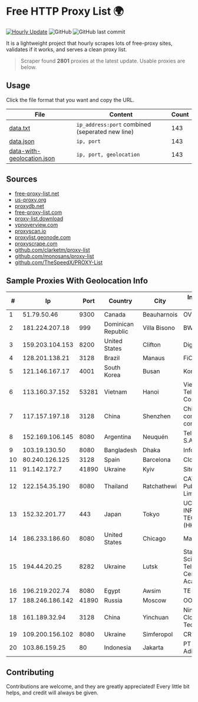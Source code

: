 
# Free HTTP Proxy List 🌍

[![Hourly Update](https://github.com/mertguvencli/http-proxy-list/actions/workflows/main.yml/badge.svg?branch=main)](https://github.com/mertguvencli/http-proxy-list/actions/workflows/main.yml)
![GitHub](https://img.shields.io/github/license/mertguvencli/http-proxy-list)
![GitHub last commit](https://img.shields.io/github/last-commit/mertguvencli/http-proxy-list)

It is a lightweight project that hourly scrapes lots of free-proxy sites, validates if it works, and serves a clean proxy list.


> Scraper found **2801** proxies at the latest update. Usable proxies are below.

## Usage

Click the file format that you want and copy the URL.


|File|Content|Count|
|----|-------|-----|
|[data.txt](https://raw.githubusercontent.com/mertguvencli/http-proxy-list/main/proxy-list/data.txt)|`ip_address:port` combined (seperated new line)|143|
|[data.json](https://raw.githubusercontent.com/mertguvencli/http-proxy-list/main/proxy-list/data.json)|`ip, port`|143|
|[data-with-geolocation.json](https://raw.githubusercontent.com/mertguvencli/http-proxy-list/main/proxy-list/data-with-geolocation.json)|`ip, port, geolocation`|143|

## Sources

* [free-proxy-list.net](https://free-proxy-list.net)
* [us-proxy.org](https://www.us-proxy.org)
* [proxydb.net](http://proxydb.net)
* [free-proxy-list.com](https://free-proxy-list.com/?page=&port=&type%5B%5D=http&type%5B%5D=https&up_time=0&search=Search)
* [proxy-list.download](https://www.proxy-list.download/HTTP)
* [vpnoverview.com](https://vpnoverview.com/privacy/anonymous-browsing/free-proxy-servers)
* [proxyscan.io](https://www.proxyscan.io)
* [proxylist.geonode.com](https://proxylist.geonode.com/api/proxy-list?limit=300&page=1&sort_by=lastChecked&sort_type=desc&protocols=http,https)
* [proxyscrape.com](https://api.proxyscrape.com/v2/?request=displayproxies&protocol=http&timeout=10000&country=all&ssl=all&anonymity=all)
* [github.com/clarketm/proxy-list](https://raw.githubusercontent.com/clarketm/proxy-list/master/proxy-list-raw.txt)
* [github.com/monosans/proxy-list](https://raw.githubusercontent.com/monosans/proxy-list/main/proxies/http.txt)
* [github.com/TheSpeedX/PROXY-List](https://raw.githubusercontent.com/TheSpeedX/PROXY-List/master/http.txt)


## Sample Proxies With Geolocation Info

|#|Ip|Port|Country|City|Internet Service Provider|
|-|--|----|-------|----|-------------------------|
|1|51.79.50.46|9300|Canada|Beauharnois|OVH SAS|
|2|181.224.207.18|999|Dominican Republic|Villa Bisono|BW TELECOM|
|3|159.203.104.153|8200|United States|Clifton|DigitalOcean, LLC|
|4|128.201.138.21|3128|Brazil|Manaus|FiOS Tecnologia|
|5|121.146.167.17|4001|South Korea|Busan|Korea Telecom|
|6|113.160.37.152|53281|Vietnam|Hanoi|VietNam Post and Telecom Corporation|
|7|117.157.197.18|3128|China|Shenzhen|China Mobile communications corporation|
|8|152.169.106.145|8080|Argentina|Neuquén|Telecom Argentina S.A|
|9|103.19.130.50|8080|Bangladesh|Dhaka|InfoLink|
|10|80.240.126.125|3128|Spain|Barcelona|Cloudi Nextgen SL|
|11|91.142.172.7|41890|Ukraine|Kyiv|Sitel Ltd|
|12|122.154.35.190|8080|Thailand|Ratchathewi|CAT Telecom Public Company Limited|
|13|152.32.201.77|443|Japan|Tokyo|UCLOUD INFORMATION TECHNOLOGY (HK) LIMITED|
|14|186.233.186.60|8080|United States|Chicago|Maxihost LTDA|
|15|194.44.20.25|8282|Ukraine|Lutsk|State Enterprise Scientific and Telecommunication Centre "Ukrainian Academic an|
|16|196.219.202.74|8080|Egypt|Awsim|TE-AS|
|17|188.246.186.142|41890|Russia|Moscow|OOO WestCall Ltd|
|18|161.189.32.94|3128|China|Yinchuan|Ningxia West Cloud Data Technology Co.Ltd.|
|19|109.200.156.102|8080|Ukraine|Simferopol|CRELCOM|
|20|103.86.159.25|80|Indonesia|Jakarta|PT Cyberindo Aditama|



## Contributing

Contributions are welcome, and they are greatly appreciated! Every
little bit helps, and credit will always be given.

